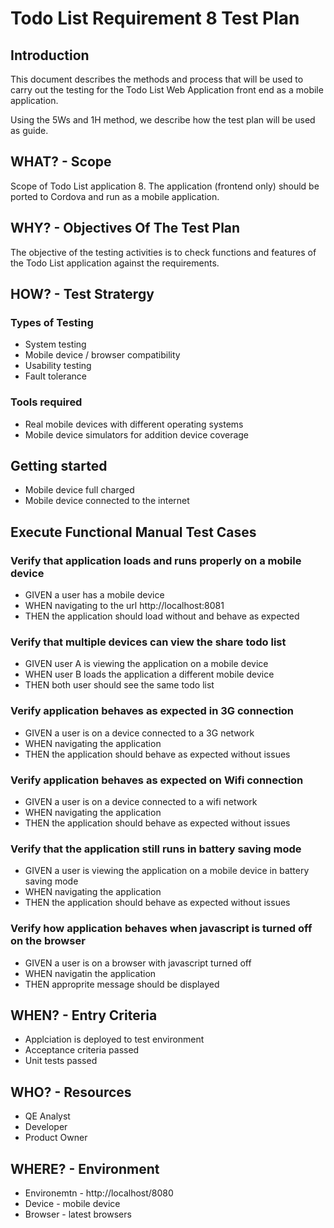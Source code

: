 # Todo List Requirement 8 Test Plan

## Introduction
This document describes the methods and process that will be used 
to carry out the testing for the Todo List Web Application front end as a mobile application.

Using the 5Ws and 1H method, we describe how the test plan will be used as guide.

## WHAT? - Scope
Scope of Todo List application
8. The application (frontend only) should be ported to Cordova and run as a mobile application.

## WHY? - Objectives Of The Test Plan
The objective of the testing activities is to check functions and features of the Todo List application against the requirements.

## HOW? - Test Stratergy
### Types of Testing
 - System testing 
 - Mobile device / browser compatibility
 - Usability testing
 - Fault tolerance

### Tools required
- Real mobile devices with different operating systems
- Mobile device simulators for addition device coverage

## Getting started
- Mobile device full charged
- Mobile device connected to the internet

## Execute Functional Manual Test Cases

### Verify that application loads and runs properly on a mobile device
  - GIVEN a user has a mobile device
  - WHEN navigating to the url http://localhost:8081
  - THEN the application should load without and behave as expected

### Verify that multiple devices can view the share todo list
  - GIVEN user A is viewing the application on a mobile device 
  - WHEN user B loads the application a different mobile device
  - THEN both user should see the same todo list

### Verify application behaves as expected in 3G connection
  - GIVEN a user is on a device connected to a 3G network
  - WHEN navigating the application 
  - THEN the application should behave as expected without issues

### Verify application behaves as expected on Wifi connection
  - GIVEN a user is on a device connected to a wifi network
  - WHEN navigating the application 
  - THEN the application should behave as expected without issues

### Verify that the application still runs in battery saving mode
  - GIVEN a user is viewing the application on a mobile device in battery saving mode
  - WHEN navigating the application
  - THEN the application should behave as expected without issues

### Verify how application behaves when javascript is turned off on the browser
  - GIVEN a user is on a browser with javascript turned off
  - WHEN navigatin the application 
  - THEN approprite message should be displayed

## WHEN? - Entry Criteria
- Applciation is deployed to test environment
- Acceptance criteria passed
- Unit tests passed

## WHO? -  Resources
- QE Analyst
- Developer
- Product Owner

## WHERE? - Environment
- Environemtn - http://localhost/8080
- Device - mobile device
- Browser - latest browsers
